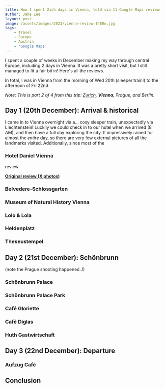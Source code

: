 ```yaml
---
title: How I spent 2ish days in Vienna, told via 11 Google Maps reviews 🏰
author: Jake Lee
layout: post
image: /assets/images/2023/vienna-review-1480w.jpg
tags:
    - Travel
    - Europe
    - Austria
    - 'Google Maps'
---
```


I spent a couple of weeks in December making my way through central Europe, including 2 days in Vienna. It was a pretty short visit, but I still managed to fit a fair bit in! Here's all the reviews.

In total, I was in Vienna from the morning of Wed 20th (sleeper train!) to the afternoon of Fri 22nd.

*Note: This is part 2 of 4 from this trip: [Zurich](/zurich-reviews), **Vienna**, Prague, and Berlin.*

## Day 1 (20th December): Arrival & historical

I came in to Vienna overnight via a... cosy sleeper train, unexpectedly via Liechtenstein! Luckily we could check in to our hotel when we arrived (8 AM), and then have a full day exploring the city. It impressively rained for almost the *entire* day, so there are very few external pictures of all the landmarks visited. Additionally, since most of the 

### Hotel Daniel Vienna

review

**[Original review (X photos)]()**

### Belvedere-Schlossgarten

### Museum of Natural History Vienna

### Lolo & Lola

### Heldenplatz

### Theseustempel

## Day 2 (21st December): Schönbrunn

(note the Prague shooting happened..!)

### Schönbrunn Palace

### Schönbrunn Palace Park

### Café Gloriette

### Café Diglas

### Huth Gastwirtschaft

## Day 3 (22nd December): Departure

### Aufzug Café

## Conclusion
